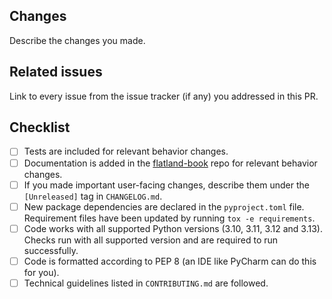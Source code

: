 ## Changes

Describe the changes you made.

## Related issues

Link to every issue from the issue tracker (if any) you addressed in this PR.

## Checklist

- [ ] Tests are included for relevant behavior changes.
- [ ] Documentation is added in the [flatland-book](https://github.com/flatland-association/flatland-book) repo for relevant behavior changes.
- [ ] If you made important user-facing changes, describe them under the `[Unreleased]` tag in `CHANGELOG.md`.
- [ ] New package dependencies are declared in the `pyproject.toml` file.
  Requirement files have been updated by running `tox -e requirements`.
- [ ] Code works with all supported Python versions (3.10, 3.11, 3.12 and 3.13). Checks run with all supported version and are
  required to run successfully.
- [ ] Code is formatted according to PEP 8 (an IDE like PyCharm can do this for you).
- [ ] Technical guidelines listed in `CONTRIBUTING.md` are followed.
